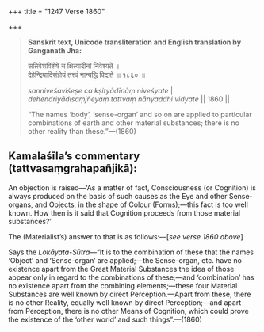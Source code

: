 +++
title = "1247 Verse 1860"

+++
> **Sanskrit text, Unicode transliteration and English translation by Ganganath Jha:** 
>
> सन्निवेशविशेषे च क्षित्यादीनां निवेश्यते ।  
> देहेन्द्रियादिसंज्ञेयं तत्त्वं नान्यद्धि विद्यते ॥ १८६० ॥ 
>
> *sanniveśaviśeṣe ca kṣityādīnāṃ niveśyate* \|  
> *dehendriyādisaṃjñeyaṃ tattvaṃ nānyaddhi vidyate* \|\| 1860 \|\| 
>
> “The names ‘body’, ‘sense-organ’ and so on are applied to particular combinations of earth and other material substances; there is no other reality than these.”—(1860)



## Kamalaśīla’s commentary (tattvasaṃgrahapañjikā):

An objection is raised—‘As a matter of fact, Consciousness (or Cognition) is always produced on the basis of such causes as the Eye and other Sense-organs, and Objects, in the shape of Colour (Forms);—this fact is too well known. How then is it said that Cognition proceeds from those material substances?’

The (Materialist’s) answer to that is as follows:—[*see verse 1860 above*]

Says the *Lokāyata-Sūtra*—“It is to the combination of these that the names ‘Object’ and ‘Sense-organ’ are applied;—the Sense-organ, etc. have no existence apart from the Great Material Substances the idea of those appear only in regard to the combinations of these;—and ‘combination’ has no existence apart from the combining elements;—these four Material Substances are well known by direct Perception.—Apart from these, there is no other Reality, equally well known by direct Perception;—and apart from Perception, there is no other Means of Cognition, which could prove the existence of the ‘other world’ and such things”.—(1860)


